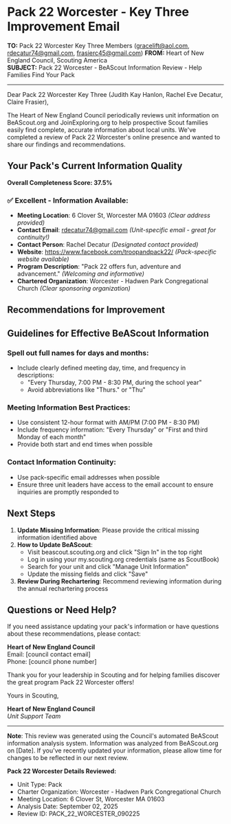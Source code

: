 # Pack 22 Worcester - Key Three Improvement Email

**TO:** Pack 22 Worcester Key Three Members (gracelift@aol.com, rdecatur74@gmail.com, frasierc45@gmail.com)
**FROM:** Heart of New England Council, Scouting America  
**SUBJECT:** Pack 22 Worcester - BeAScout Information Review - Help Families Find Your Pack  

---

Dear Pack 22 Worcester Key Three (Judith Kay Hanlon, Rachel Eve Decatur, Claire  Frasier),

The Heart of New England Council periodically reviews unit information on BeAScout.org and JoinExploring.org to help prospective Scout families easily find complete, accurate information about local units. We've completed a review of Pack 22 Worcester's online presence and wanted to share our findings and recommendations.

## Your Pack's Current Information Quality

**Overall Completeness Score: 37.5%**



### ✅ **Excellent - Information Available:**
- **Meeting Location**: 6 Clover St, Worcester MA 01603 *(Clear address provided)*
- **Contact Email**: rdecatur74@gmail.com *(Unit-specific email - great for continuity!)*
- **Contact Person**: Rachel Decatur *(Designated contact provided)*
- **Website**: https://www.facebook.com/troopandpack22/ *(Pack-specific website available)*
- **Program Description**: "Pack 22 offers fun, adventure and advancement." *(Welcoming and informative)*
- **Chartered Organization**: Worcester - Hadwen Park Congregational Church *(Clear sponsoring organization)*

## Recommendations for Improvement



## Guidelines for Effective BeAScout Information

### **Spell out full names for days and months:**
- Include clearly defined meeting day, time, and frequency in descriptions:
  - "Every Thursday, 7:00 PM - 8:30 PM, during the school year"
  - Avoid abbreviations like "Thurs." or "Thu"

### **Meeting Information Best Practices:**
- Use consistent 12-hour format with AM/PM (7:00 PM - 8:30 PM)
- Include frequency information: "Every Thursday" or "First and third Monday of each month"
- Provide both start and end times when possible

### **Contact Information Continuity:**
- Use pack-specific email addresses when possible
- Ensure three unit leaders have access to the email account to ensure inquiries are promptly responded to

## Next Steps

1. **Update Missing Information**: Please provide the critical missing information identified above
2. **How to Update BeAScout**: 
   - Visit beascout.scouting.org and click "Sign In" in the top right
   - Log in using your my.scouting.org credentials (same as ScoutBook)
   - Search for your unit and click "Manage Unit Information"
   - Update the missing fields and click "Save"
3. **Review During Rechartering**: Recommend reviewing information during the annual rechartering process

## Questions or Need Help?

If you need assistance updating your pack's information or have questions about these recommendations, please contact:

**Heart of New England Council**  
Email: [council contact email]  
Phone: [council phone number]

Thank you for your leadership in Scouting and for helping families discover the great program Pack 22 Worcester offers!

Yours in Scouting,

**Heart of New England Council**  
*Unit Support Team*

---

**Note**: This review was generated using the Council's automated BeAScout information analysis system. Information was analyzed from BeAScout.org on [Date]. If you've recently updated your information, please allow time for changes to be reflected in our next review.

**Pack 22 Worcester Details Reviewed:**
- Unit Type: Pack
- Charter Organization: Worcester - Hadwen Park Congregational Church  
- Meeting Location: 6 Clover St, Worcester MA 01603
- Analysis Date: September 02, 2025
- Review ID: PACK_22_WORCESTER_090225